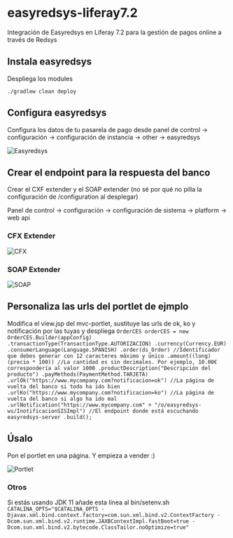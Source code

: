 # easyredsys-liferay7.2

Integración de Easyredsys en Liferay 7.2 para la gestión de pagos online a través de Redsys


## Instala easyredsys
Despliega los modules

`./gradlew clean deploy`

## Configura easyredsys
Configura los datos de tu pasarela de pago desde panel de control -> configuración -> configuración de instancia -> other -> easyredsys

![Easyredsys](https://github.com/majulvez/easyredsys-liferay7.2/blob/master/images/easyredsys.png)


## Crear el endpoint para la respuesta del banco
Crear el CXF extender y el SOAP extender (no sé por qué no pilla la configuración de /configuration al desplegar)

Panel de control -> configuración -> configuración de sistema -> platform -> web api 

### CFX Extender
![CFX](https://github.com/majulvez/easyredsys-liferay7.2/blob/master/images/cfx.png)

### SOAP Extender
![SOAP](https://github.com/majulvez/easyredsys-liferay7.2/blob/master/images/soap.png)


## Personaliza las urls del portlet de ejmplo
Modifica el view.jsp del mvc-portlet, sustituye las urls de ok, ko y notificación por las tuyas y despliega
`
OrderCES orderCES = new OrderCES.Builder(appConfig)
        .transactionType(TransactionType.AUTORIZACION)
        .currency(Currency.EUR)
        .consumerLanguage(Language.SPANISH)
        .order(ds_Order) //Identificador que debes generar con 12 caracteres máximo y único
        .amount((long) (precio * 100)) //La cantidad es sin decimales. Por ejemplo, 10.00€ correspondería al valor 1000
        .productDescription("Descripción del producto")
        .payMethods(PaymentMethod.TARJETA)
        .urlOk("https://www.mycompany.com?notificacion=ok") //La página de vuelta del banco si todo ha ido bien
        .urlKo("https://www.mycompany.com?notificacion=ko") //La página de vuelta del banco si algo ha ido mal
        .urlNotification("https://www.mycompany.com" + "/o/easyredsys-ws/InotificacionSISImpl") //El endpoint donde está escuchando easyredsys-server
        .build();
`

## Úsalo
Pon el portlet en una página. Y empieza a vender :)

![Portlet](https://github.com/majulvez/easyredsys-liferay7.2/blob/master/images/portlet.png)

### Otros
Si estás usando JDK 11 añade esta línea al bin/setenv.sh
`CATALINA_OPTS="$CATALINA_OPTS -Djavax.xml.bind.context.factory=com.sun.xml.bind.v2.ContextFactory -Dcom.sun.xml.bind.v2.runtime.JAXBContextImpl.fastBoot=true -Dcom.sun.xml.bind.v2.bytecode.ClassTailor.noOptimize=true"`